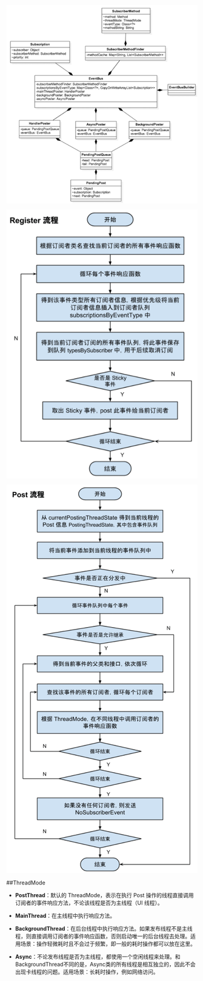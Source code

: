 ![](img/eventbus_classes.png)

![](img/eventbus_register.png)

![](img/eventbus_post.png)

##ThreadMode

- **PostThread**：默认的 ThreadMode，表示在执行 Post 操作的线程直接调用订阅者的事件响应方法，不论该线程是否为主线程（UI 线程）。

- **MainThread**：在主线程中执行响应方法。

- **BackgroundThread**：在后台线程中执行响应方法。如果发布线程不是主线程，则直接调用订阅者的事件响应函数，否则启动唯一的后台线程去处理。适用场景：操作轻微耗时且不会过于频繁，即一般的耗时操作都可以放在这里。

- **Async**：不论发布线程是否为主线程，都使用一个空闲线程来处理。和BackgroundThread不同的是，Async类的所有线程是相互独立的，因此不会出现卡线程的问题。适用场景：长耗时操作，例如网络访问。